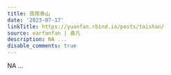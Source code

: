 ```yaml
---
title: 夜爬泰山
date: '2023-07-17'
linkTitle: https://yuanfan.rbind.io/posts/taishan/
source: earfanfan | 袁凡
description: NA ...
disable_comments: true
---
```

NA ...
